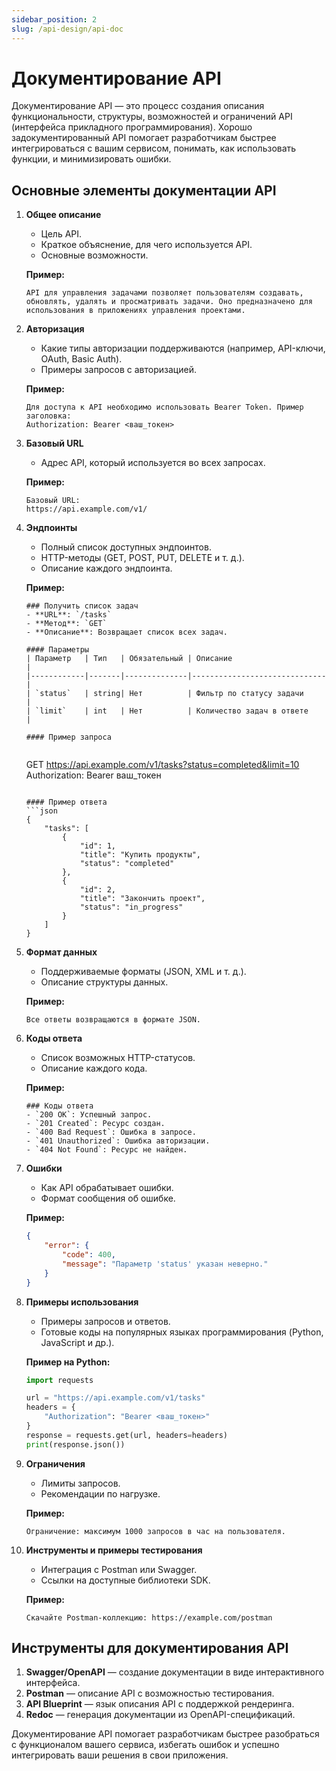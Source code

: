 ```yaml
---
sidebar_position: 2
slug: /api-design/api-doc
---
```


# Документирование API

Документирование API — это процесс создания описания функциональности, структуры, возможностей и ограничений API (интерфейса прикладного программирования). Хорошо задокументированный API помогает разработчикам быстрее интегрироваться с вашим сервисом, понимать, как использовать функции, и минимизировать ошибки.

## Основные элементы документации API

1. **Общее описание**
   - Цель API.
   - Краткое объяснение, для чего используется API.
   - Основные возможности.

   **Пример:**

   ```
   API для управления задачами позволяет пользователям создавать, обновлять, удалять и просматривать задачи. Оно предназначено для использования в приложениях управления проектами.
   ```

2. **Авторизация**
   - Какие типы авторизации поддерживаются (например, API-ключи, OAuth, Basic Auth).
   - Примеры запросов с авторизацией.

   **Пример:**

   ```
   Для доступа к API необходимо использовать Bearer Token. Пример заголовка:
   Authorization: Bearer <ваш_токен>
   ```

3. **Базовый URL**
   - Адрес API, который используется во всех запросах.

   **Пример:**

   ```
   Базовый URL:
   https://api.example.com/v1/
   ```

4. **Эндпоинты**
   - Полный список доступных эндпоинтов.
   - HTTP-методы (GET, POST, PUT, DELETE и т. д.).
   - Описание каждого эндпоинта.

   **Пример:**
   
   ```
   ### Получить список задач
   - **URL**: `/tasks`
   - **Метод**: `GET`
   - **Описание**: Возвращает список всех задач.

   #### Параметры
   | Параметр   | Тип   | Обязательный | Описание                     |
   |------------|-------|--------------|------------------------------|
   | `status`   | string| Нет          | Фильтр по статусу задачи     |
   | `limit`    | int   | Нет          | Количество задач в ответе    |

   #### Пример запроса
  
   ```
   GET https://api.example.com/v1/tasks?status=completed&limit=10
   Authorization: Bearer ваш_токен
   ```

   #### Пример ответа
   ```json
   {
       "tasks": [
           {
               "id": 1,
               "title": "Купить продукты",
               "status": "completed"
           },
           {
               "id": 2,
               "title": "Закончить проект",
               "status": "in_progress"
           }
       ]
   }
   ```

5. **Формат данных**
   - Поддерживаемые форматы (JSON, XML и т. д.).
   - Описание структуры данных.

   **Пример:**

   ```
   Все ответы возвращаются в формате JSON.
   ```

6. **Коды ответа**
   - Список возможных HTTP-статусов.
   - Описание каждого кода.

   **Пример:**

   ```
   ### Коды ответа
   - `200 OK`: Успешный запрос.
   - `201 Created`: Ресурс создан.
   - `400 Bad Request`: Ошибка в запросе.
   - `401 Unauthorized`: Ошибка авторизации.
   - `404 Not Found`: Ресурс не найден.
   ```

7. **Ошибки**
   - Как API обрабатывает ошибки.
   - Формат сообщения об ошибке.

   **Пример:**

   ```json
   {
       "error": {
           "code": 400,
           "message": "Параметр 'status' указан неверно."
       }
   }
   ```

8. **Примеры использования**
   - Примеры запросов и ответов.
   - Готовые коды на популярных языках программирования (Python, JavaScript и др.).

   **Пример на Python:**

   ```python
   import requests

   url = "https://api.example.com/v1/tasks"
   headers = {
       "Authorization": "Bearer <ваш_токен>"
   }
   response = requests.get(url, headers=headers)
   print(response.json())
   ```

9. **Ограничения**
   - Лимиты запросов.
   - Рекомендации по нагрузке.

   **Пример:**

   ```
   Ограничение: максимум 1000 запросов в час на пользователя.
   ```

10. **Инструменты и примеры тестирования**
    - Интеграция с Postman или Swagger.
    - Ссылки на доступные библиотеки SDK.

    **Пример:**

    ```
    Скачайте Postman-коллекцию: https://example.com/postman
    ```

## Инструменты для документирования API
1. **Swagger/OpenAPI** — создание документации в виде интерактивного интерфейса.
2. **Postman** — описание API с возможностью тестирования.
3. **API Blueprint** — язык описания API с поддержкой рендеринга.
4. **Redoc** — генерация документации из OpenAPI-спецификаций.

Документирование API помогает разработчикам быстрее разобраться с функционалом вашего сервиса, избегать ошибок и успешно интегрировать ваши решения в свои приложения.